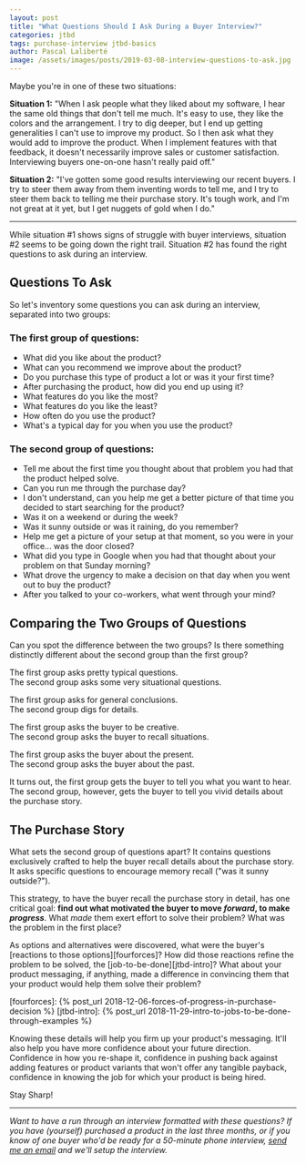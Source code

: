 ```yaml
---
layout: post
title: "What Questions Should I Ask During a Buyer Interview?"
categories: jtbd
tags: purchase-interview jtbd-basics
author: Pascal Laliberté
image: /assets/images/posts/2019-03-08-interview-questions-to-ask.jpg
---
```


Maybe you're in one of these two situations:

**Situation 1:** "When I ask people what they liked about my software, I hear the same old things that don't tell me much. It's easy to use, they like the colors and the arrangement. I try to dig deeper, but I end up getting generalities I can't use to improve my product. So I then ask what they would add to improve the product. When I implement features with that feedback, it doesn't necessarily improve sales or customer satisfaction. Interviewing buyers one-on-one hasn't really paid off."

**Situation 2:** "I've gotten some good results interviewing our recent buyers. I try to steer them away from them inventing words to tell me, and I try to steer them back to telling me their purchase story. It's tough work, and I'm not great at it yet, but I get nuggets of gold when I do."

---

While situation #1 shows signs of struggle with buyer interviews, situation #2 seems to be going down the right trail. Situation #2 has found the right questions to ask during an interview.

## Questions To Ask

So let's inventory some questions you can ask during an interview, separated into two groups:

### The first group of questions:

* What did you like about the product?
* What can you recommend we improve about the product?
* Do you purchase this type of product a lot or was it your first time?
* After purchasing the product, how did you end up using it?
* What features do you like the most?
* What features do you like the least?
* How often do you use the product?
* What's a typical day for you when you use the product?

### The second group of questions:

* Tell me about the first time you thought about that problem you had that the product helped solve.
* Can you run me through the purchase day?
* I don't understand, can you help me get a better picture of that time you decided to start searching for the product?
* Was it on a weekend or during the week?
* Was it sunny outside or was it raining, do you remember?
* Help me get a picture of your setup at that moment, so you were in your office... was the door closed?
* What did you type in Google when you had that thought about your problem on that Sunday morning?
* What drove the urgency to make a decision on that day when you went out to buy the product?
* After you talked to your co-workers, what went through your mind?

## Comparing the Two Groups of Questions

Can you spot the difference between the two groups? Is there something distinctly different about the second group than the first group?

The first group asks pretty typical questions.  
The second group asks some very situational questions.

The first group asks for general conclusions.  
The second group digs for details.

The first group asks the buyer to be creative.  
The second group asks the buyer to recall situations.

The first group asks the buyer about the present.  
The second group asks the buyer about the past.

It turns out, the first group gets the buyer to tell you what you want to hear.  
The second group, however, gets the buyer to tell you vivid details about the purchase story.

## The Purchase Story

What sets the second group of questions apart? It contains questions exclusively crafted to help the buyer recall details about the purchase story. It asks specific questions to encourage memory recall ("was it sunny outside?").

This strategy, to have the buyer recall the purchase story in detail, has one critical goal: **find out what motivated the buyer to move _forward_, to make _progress_**. What _made_ them exert effort to solve their problem? What was the problem in the first place?

As options and alternatives were discovered, what were the buyer's [reactions to those options][fourforces]? How did those reactions refine the problem to be solved, the [job-to-be-done][jtbd-intro]? What about your product messaging, if anything, made a difference in convincing them that your product would help them solve their problem?

[fourforces]: {% post_url 2018-12-06-forces-of-progress-in-purchase-decision %}
[jtbd-intro]: {% post_url 2018-11-29-intro-to-jobs-to-be-done-through-examples %}

Knowing these details will help you firm up your product's messaging. It'll also help you have more confidence about your future direction. Confidence in how you re-shape it, confidence in pushing back against adding features or product variants that won't offer any tangible payback, confidence in knowing the job for which your product is being hired.

Stay Sharp!

---

_Want to have a run through an interview formatted with these questions? If you have (yourself) purchased a product in the last three months, or if you know of one buyer who'd be ready for a 50-minute phone interview, [send me an email](mailto:pascal@pascallaliberte.me) and we'll setup the interview._
